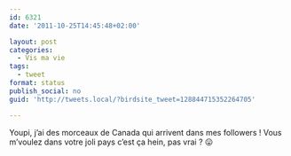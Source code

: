 ```yaml
---
id: 6321
date: '2011-10-25T14:45:48+02:00'

layout: post
categories:
  - Vis ma vie
tags:
  - tweet
format: status
publish_social: no
guid: 'http://tweets.local/?birdsite_tweet=128844715352264705'

---
```


Youpi, j’ai des morceaux de Canada qui arrivent dans mes followers ! Vous m’voulez dans votre joli pays c’est ça hein, pas vrai ? 😛